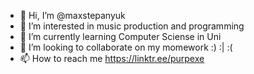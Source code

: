 - 👋 Hi, I’m @maxstepanyuk
- 👀 I’m interested in music production and programming
- 🌱 I’m currently learning Computer Sciense in Uni
- 💞️ I’m looking to collaborate on my momework :) :| :(
- 📫 How to reach me https://linktr.ee/purpexe

<!---
maxstepanyuk/maxstepanyuk is a ✨ special ✨ repository because its `README.md` (this file) appears on your GitHub profile.
You can click the Preview link to take a look at your changes.
--->
